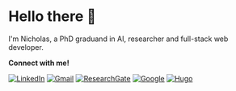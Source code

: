 # Hello there :wave:

I'm Nicholas, a PhD graduand in AI, researcher and full-stack web developer.

**Connect with me!**

[![LinkedIn](https://img.shields.io/badge/linkedin-%230077B5.svg?style=for-the-badge&logo=linkedin&logoColor=white&color=black)](https://www.linkedin.com/in/nicholas-mamo-74751166/)
[![Gmail](https://img.shields.io/badge/Gmail-D14836?style=for-the-badge&logo=gmail&logoColor=white&color=black)](mailto:nicholasmamo@gmail.com)
[![ResearchGate](https://img.shields.io/badge/ResearchGate-00CCBB?style=for-the-badge&logo=ResearchGate&logoColor=white&color=black)](https://www.researchgate.net/profile/Nicholas-Mamo-2/)
[![Google](https://img.shields.io/badge/google-4285F4?style=for-the-badge&logo=google&logoColor=white&color=black)](https://scholar.google.com/citations?user=TjmVrK4AAAAJ&hl=en)
[![Hugo](https://img.shields.io/badge/Hugo-black.svg?style=for-the-badge&logo=Hugo&logoColor=white&color=black)](https://nicholasmamo.github.io/NicholasMamo/)